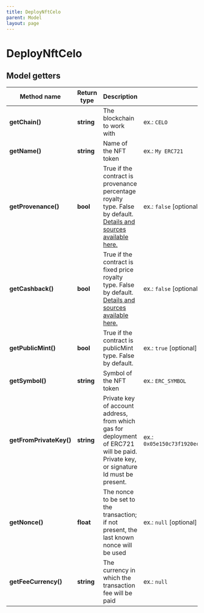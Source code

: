 ```yaml
---
title: DeployNftCelo
parent: Model
layout: page
---
```


# DeployNftCelo

## Model getters

Method name | Return type | Description | Notes
------------ | ------------- | ------------- | -------------
**getChain()** | **string** | The blockchain to work with | ex.: `CELO`
**getName()** | **string** | Name of the NFT token | ex.: `My ERC721`
**getProvenance()** | **bool** | True if the contract is provenance percentage royalty type. False by default. <a href="https://github.com/tatumio/smart-contracts" target="_blank">Details and sources available here.</a> | ex.: `false` [optional]
**getCashback()** | **bool** | True if the contract is fixed price royalty type. False by default. <a href="https://github.com/tatumio/smart-contracts" target="_blank">Details and sources available here.</a> | ex.: `false` [optional]
**getPublicMint()** | **bool** | True if the contract is publicMint type. False by default. | ex.: `true` [optional]
**getSymbol()** | **string** | Symbol of the NFT token | ex.: `ERC_SYMBOL`
**getFromPrivateKey()** | **string** | Private key of account address, from which gas for deployment of ERC721 will be paid. Private key, or signature Id must be present. | ex.: `0x05e150c73f1920ec14caa1e0b6aa09940899678051a78542840c2668ce5080c2`
**getNonce()** | **float** | The nonce to be set to the transaction; if not present, the last known nonce will be used | ex.: `null` [optional]
**getFeeCurrency()** | **string** | The currency in which the transaction fee will be paid | ex.: `null`

